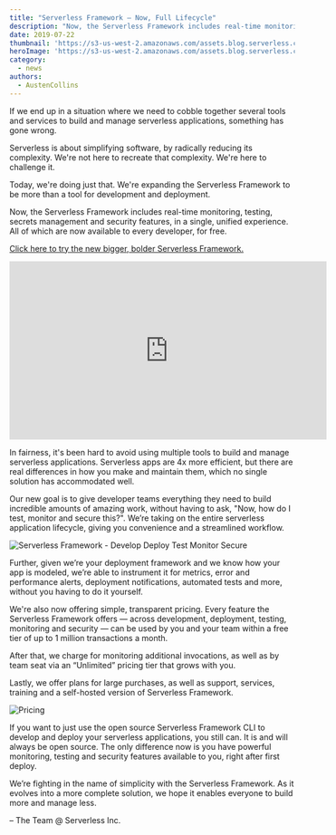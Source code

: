 ```yaml
---
title: "Serverless Framework – Now, Full Lifecycle"
description: "Now, the Serverless Framework includes real-time monitoring, testing, secrets management and security features, in a single, unified experience.  All of which are now free."
date: 2019-07-22
thumbnail: 'https://s3-us-west-2.amazonaws.com/assets.blog.serverless.com/full-lifecycle/thumbnail.png'
heroImage: 'https://s3-us-west-2.amazonaws.com/assets.blog.serverless.com/full-lifecycle/header.png'
category:
  - news
authors: 
  - AustenCollins
---
```


If we end up in a situation where we need to cobble together several tools and services to build and manage serverless applications, something has gone wrong.

Serverless is about simplifying software, by radically reducing its complexity.  We're not here to recreate that complexity.  We're here to challenge it.

Today, we're doing just that.  We're expanding the Serverless Framework to be more than a tool for development and deployment.  

Now, the Serverless Framework includes real-time monitoring, testing, secrets management and security features, in a single, unified experience.  All of which are now available to every developer, for free.

[Click here to try the new bigger, bolder Serverless Framework.](https://app.serverless.com)

<iframe width="560" height="315" src="https://www.youtube.com/embed/-Nf0ui3qP2E" frameborder="0" allowfullscreen></iframe>

In fairness, it's been hard to avoid using multiple tools to build and manage serverless applications.  Serverless apps are 4x more efficient, but there are real differences in how you make and maintain them, which no single solution has accommodated well.

Our new goal is to give developer teams everything they need to build incredible amounts of amazing work, without having to ask, "Now, how do I test, monitor and secure this?".  We’re taking on the entire serverless application lifecycle, giving you convenience and a streamlined workflow.

![Serverless Framework - Develop Deploy Test Monitor Secure](https://s3-us-west-2.amazonaws.com/assets.blog.serverless.com/full-lifecycle/serverless-framework-full-application-lifecycle.gif)


Further, given we’re your deployment framework and we know how your app is modeled, we’re able to instrument it for metrics, error and performance alerts, deployment notifications, automated tests and more, without you having to do it yourself.

We're also now offering simple, transparent pricing.  Every feature the Serverless Framework offers — across development, deployment, testing, monitoring and security — can be used by you and your team within a free tier of up to 1 million transactions a month.

After that, we charge for monitoring additional invocations, as well as by team seat via an “Unlimited” pricing tier that grows with you.  

Lastly, we offer plans for large purchases, as well as support, services, training and a self-hosted version of Serverless Framework.

![Pricing](https://s3-us-west-2.amazonaws.com/assets.blog.serverless.com/full-lifecycle/serverless-framework-pricing-tiers.png)

If you want to just use the open source Serverless Framework CLI to develop and deploy your serverless applications, you still can.  It is and will always be open source.  The only difference now is you have powerful monitoring, testing and security features available to you, right after first deploy.

We’re fighting in the name of simplicity with the Serverless Framework.  As it evolves into a more complete solution, we hope it enables everyone to build more and manage less.

– The Team @ Serverless Inc.
